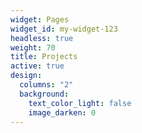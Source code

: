 ```yaml
---
widget: Pages
widget_id: my-widget-123
headless: true
weight: 70
title: Projects
active: true
design:
  columns: "2"
  background:
    text_color_light: false
    image_darken: 0
---
```

